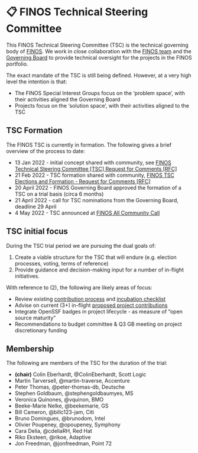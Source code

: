 # 📋  FINOS Technical Steering Committee

This FINOS Technical Steering Committee (TSC) is the technical governing body of [FINOS](https://www.finos.org/). We work in close collaboration with the [FINOS team](https://www.finos.org/team) and the [Governing Board](https://www.finos.org/governing-board) to provide technical oversight for the projects in the FINOS portfolio.

The exact mandate of the TSC is still being defined. However, at a very high level the intention is that:

 - The FINOS Special Interest Groups focus on the ‘problem space’, with their activities aligned the Governing Board
 - Projects focus on the ‘solution space’, with their activities aligned to the TSC

## TSC Formation

The FINOS TSC is currently in formation. The following gives a brief overview of the process to date:

 - 13 Jan 2022 - initial concept shared with community, see [FINOS Technical Steering Committee [TSC] Request for Comments [RFC]](https://github.com/finos/community/issues/153) 
 - 21 Feb 2022 - TSC formation shared with community, [FINOS TSC Elections and Formation - Request for Comments [RFC]](https://github.com/finos/community/issues/162)
 - 20 April 2022 - FINOS Governing Board approved the formation of a TSC on a trial basis (circa 6 months)
 - 21 April 2022 - call for TSC nominations from the Governing Board, deadline 29 April
 - 4 May 2022 - TSC announced at [FINOS All Community Call](https://github.com/finos/community/issues/183)

## TSC initial focus

During the TSC trial period we are pursuing the dual goals of:

 1. Create a viable structure for the TSC that will endure (e.g. election processes, voting, terms of reference)
 2. Provide guidance and decision-making input for a number of in-flight initiatives.

With reference to (2), the following are likely areas of focus:

 - Review existing [contribution process](https://community.finos.org/docs/governance/Software-Projects/contribution) and [incubation checklist](https://community.finos.org/docs/governance/Software-Projects/stages/incubating)
 - Advise on current (3+) in-flight [proposed project contributions](https://github.com/finos/community/issues?q=is%3Aissue+is%3Aopen+label%3Acontribution)
 - Integrate OpenSSF badges in project lifecycle - as measure of “open source maturity”
 - Recommendations to budget committee & Q3 GB meeting on project discretionary funding

## Membership 

The following are members of the TSC for the duration of the trial:

 - **(chair)** Colin Eberhardt, @ColinEberhardt, Scott Logic
 - Martin Tarversell, @martin-traverse, Accenture
 - Peter Thomas, @peter-thomas-db, Deutsche
 - Stephen Goldbaum, @stephengoldbaumyes, MS
 - Veronica Quinones, @vquinon, BMO
 - Beeke-Marie Nelke, @beekemarie, GS
 - Bill Cameron, @billc123-jam, Citi
 - Bruno Domingues, @brunodom, Intel
 - Olivier Poupeney, @opoupeney, Symphony
 - Cara Delia, @cdeliaRH, Red Hat
 - Riko Eksteen, @rikoe, Adaptive
 - Jon Freedman, @jonfreedman, Point 72
